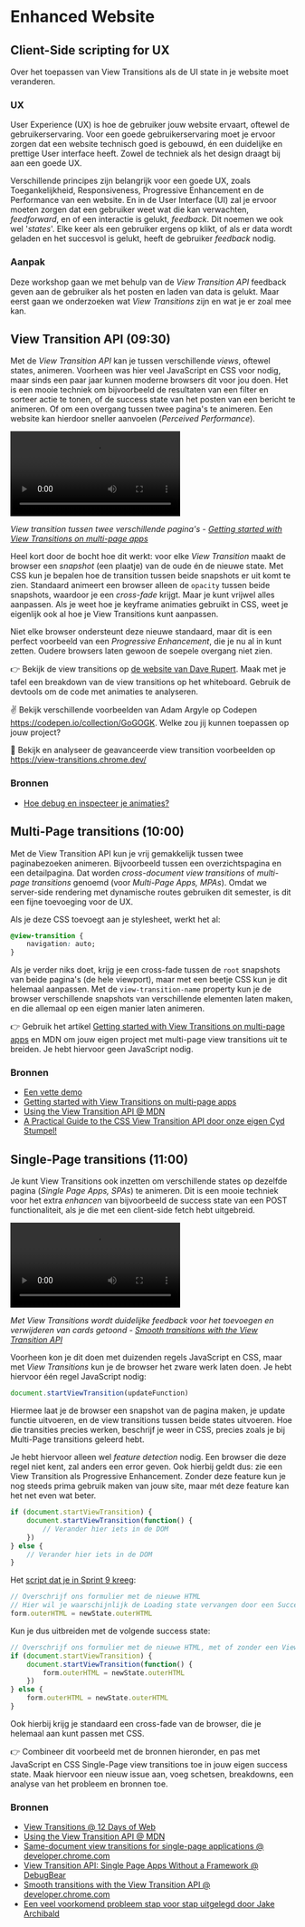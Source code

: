 # Enhanced Website

## Client-Side scripting for UX

Over het toepassen van View Transitions als de UI state in je website moet veranderen.

### UX

User Experience (UX) is hoe de gebruiker jouw website ervaart, oftewel de gebruikerservaring. Voor een goede gebruikerservaring moet je ervoor zorgen dat een website technisch goed is gebouwd, én een duidelijke en prettige User interface heeft. Zowel de techniek als het design draagt bij aan een goede UX.

Verschillende principes zijn belangrijk voor een goede UX, zoals Toegankelijkheid, Responsiveness, Progressive Enhancement en de Performance van een website. En in de User Interface (UI) zal je ervoor moeten zorgen dat een gebruiker weet wat die kan verwachten, _feedforward_, en of een interactie is gelukt, _feedback_. Dit noemen we ook wel '_states_'. Elke keer als een gebruiker ergens op klikt, of als er data wordt geladen en het succesvol is gelukt, heeft de gebruiker _feedback_ nodig.

### Aanpak

Deze workshop gaan we met behulp van de _View Transition API_ feedback geven aan de gebruiker als het posten en laden van data is gelukt. Maar eerst gaan we onderzoeken wat _View Transitions_ zijn en wat je er zoal mee kan.

## View Transition API (09:30)

Met de _View Transition API_ kan je tussen verschillende _views_, oftewel states, animeren. Voorheen was hier veel JavaScript en CSS voor nodig, maar sinds een paar jaar kunnen moderne browsers dit voor jou doen.
Het is een mooie techniek om bijvoorbeeld de resultaten van een filter en sorteer actie te tonen, of de success state van het posten van een bericht te animeren. Of om een overgang tussen twee pagina's te animeren. Een website kan hierdoor sneller aanvoelen (_Perceived Performance_).

<video src="https://github.com/user-attachments/assets/e57ac40e-df8a-4c4a-9c63-84bb47076136" controls></video>

*View transition tussen twee verschillende pagina's - [Getting started with View Transitions on multi-page apps](https://daverupert.com/2023/05/getting-started-view-transitions/)*

Heel kort door de bocht hoe dit werkt: voor elke _View Transition_ maakt de browser een _snapshot_ (een plaatje) van de oude én de nieuwe state. Met CSS kun je bepalen hoe de transition tussen beide snapshots er uit komt te zien. Standaard animeert een browser alleen de `opacity` tussen beide snapshots, waardoor je een _cross-fade_ krijgt. Maar je kunt vrijwel alles aanpassen. Als je weet hoe je keyframe animaties gebruikt in CSS, weet je eigenlijk ook al hoe je View Transitions kunt aanpassen.

Niet elke browser ondersteunt deze nieuwe standaard, maar dit is een perfect voorbeeld van een _Progressive Enhancement_, die je nu al in kunt zetten. Oudere browsers laten gewoon de soepele overgang niet zien.

👉 Bekijk de view transitions op [de website van Dave Rupert](https://daverupert.com/). Maak met je tafel een breakdown van de view transitions op het whiteboard. Gebruik de devtools om de code met animaties te analyseren. 

✌️ Bekijk verschillende voorbeelden van Adam Argyle op Codepen https://codepen.io/collection/GoGOGK. Welke zou jij kunnen toepassen op jouw project?

💪 Bekijk en analyseer de geavanceerde view transition voorbeelden op https://view-transitions.chrome.dev/

### Bronnen

- [Hoe debug en inspecteer je animaties?](https://developer.chrome.com/docs/devtools/css/animations/)


## Multi-Page transitions (10:00)

Met de View Transition API kun je vrij gemakkelijk tussen twee paginabezoeken animeren. Bijvoorbeeld tussen een overzichtspagina en een detailpagina. Dat worden *cross-document view transitions* of *multi-page transitions* genoemd (voor _Multi-Page Apps, MPAs_). Omdat we server-side rendering met dynamische routes gebruiken dit semester, is dit een fijne toevoeging voor de UX.

Als je deze CSS toevoegt aan je stylesheet, werkt het al:

```css
@view-transition {
    navigation: auto;
}
```

Als je verder niks doet, krijg je een cross-fade tussen de `root` snapshots van beide pagina's (de hele viewport), maar met een beetje CSS kun je dit helemaal aanpassen. Met de `view-transition-name` property kun je de browser verschillende snapshots van verschillende elementen laten maken, en die allemaal op een eigen manier laten animeren.

👉 Gebruik het artikel [Getting started with View Transitions on multi-page apps](https://daverupert.com/2023/05/getting-started-view-transitions/) en MDN om jouw eigen project met multi-page view transitions uit te breiden. Je hebt hiervoor geen JavaScript nodig.


### Bronnen

- [Een vette demo](https://live-transitions.pages.dev/)
- [Getting started with View Transitions on multi-page apps](https://daverupert.com/2023/05/getting-started-view-transitions/)
- [Using the View Transition API @ MDN](https://developer.mozilla.org/en-US/docs/Web/API/View_Transition_API/Using)
- [A Practical Guide to the CSS View Transition API door onze eigen Cyd Stumpel!](https://cydstumpel.nl/a-practical-guide-to-the-css-view-transition-api/)


## Single-Page transitions (11:00)

Je kunt View Transitions ook inzetten om verschillende states op dezelfde pagina (_Single Page Apps, SPAs_) te animeren. Dit is een mooie techniek voor het extra _enhancen_ van bijvoorbeeld de success state van een POST functionaliteit, als je die met een client-side fetch hebt uitgebreid.

<video src="https://github.com/user-attachments/assets/494cb940-dc89-4e53-afcd-8c0ecd54b7f5" controls></video>

*Met View Transitions wordt duidelijke feedback voor het toevoegen en verwijderen van cards getoond - <a href="https://developer.chrome.com/docs/web-platform/view-transitions/">Smooth transitions with the View Transition API</a>*

Voorheen kon je dit doen met duizenden regels JavaScript en CSS, maar met _View Transitions_ kun je de browser het zware werk laten doen. Je hebt hiervoor één regel JavaScript nodig:

```js
document.startViewTransition(updateFunction)
```

Hiermee laat je de browser een snapshot van de pagina maken, je update functie uitvoeren, en de view transitions tussen beide states uitvoeren. Hoe die transities precies werken, beschrijf je weer in CSS, precies zoals je bij Multi-Page transitions geleerd hebt.

Je hebt hiervoor alleen wel _feature detection_ nodig. Een browser die deze regel niet kent, zal anders een error geven. Ook hierbij geldt dus: zie een View Transition als Progressive Enhancement. Zonder deze feature kun je nog steeds prima gebruik maken van jouw site, maar mét deze feature kan het net even wat beter.

```js
if (document.startViewTransition) {
    document.startViewTransition(function() {
        // Verander hier iets in de DOM
    })
} else {
    // Verander hier iets in de DOM
}
```

Het [script dat je in Sprint 9 kreeg](https://github.com/fdnd-task/the-web-is-for-everyone-interactive-functionality/blob/main/docs/client-side-fetch.md#client-side-fetch):

```js
// Overschrijf ons formulier met de nieuwe HTML
// Hier wil je waarschijnlijk de Loading state vervangen door een Success state
form.outerHTML = newState.outerHTML
```

Kun je dus uitbreiden met de volgende success state:

```js
// Overschrijf ons formulier met de nieuwe HTML, met of zonder een View Transition, afhankelijk van de browser
if (document.startViewTransition) {
    document.startViewTransition(function() {
        form.outerHTML = newState.outerHTML
    })
} else {
    form.outerHTML = newState.outerHTML
}
```

Ook hierbij krijg je standaard een cross-fade van de browser, die je helemaal aan kunt passen met CSS.

👉 Combineer dit voorbeeld met de bronnen hieronder, en pas met JavaScript en CSS Single-Page view transitions toe in jouw eigen success state. Maak hiervoor een nieuw issue aan, voeg schetsen, breakdowns, een analyse van het probleem en bronnen toe.


### Bronnen

- [View Transitions @ 12 Days of Web](https://12daysofweb.dev/2023/view-transitions/)
- [Using the View Transition API @ MDN](https://developer.mozilla.org/en-US/docs/Web/API/View_Transition_API/Using)
- [Same-document view transitions for single-page applications @ developer.chrome.com](https://developer.chrome.com/docs/web-platform/view-transitions/same-document)
- [View Transition API: Single Page Apps Without a Framework @ DebugBear](https://www.debugbear.com/blog/view-transitions-spa-without-framework)
- [Smooth transitions with the View Transition API @ developer.chrome.com](https://developer.chrome.com/docs/web-platform/view-transitions/)
- [Een veel voorkomend probleem stap voor stap uitgelegd door Jake Archibald](https://jakearchibald.com/2024/view-transitions-handling-aspect-ratio-changes/)
